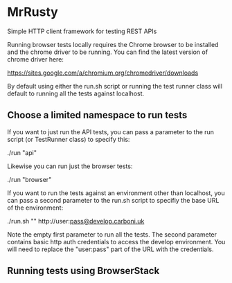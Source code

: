 # MrRusty
Simple HTTP client framework for testing REST APIs

Running browser tests locally requires the Chrome browser to be installed and the chrome driver to be running. You can find the latest version of chrome driver here: 

https://sites.google.com/a/chromium.org/chromedriver/downloads

By default using either the run.sh script or running the test runner class will default to running all the tests against localhost.

## Choose a limited namespace to run tests

If you want to just run the API tests, you can pass a parameter to the run script (or TestRunner class) to specify this:

  ./run "api"
  
Likewise you can run just the browser tests:

  ./run "browser"
  
If you want to run the tests against an environment other than localhost, you can pass a second parameter to the run.sh script to specifiy the base URL of the environment:

  ./run.sh "" http://user:pass@develop.carboni.uk
  
  Note the empty first parameter to run all the tests. The second parameter contains basic http auth credentials to access the develop environment. You will need to replace the "user:pass" part of the URL with the credentials.
  
## Running tests using BrowserStack
